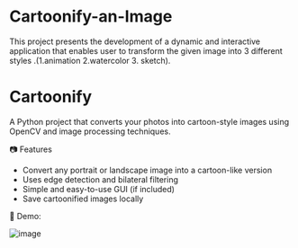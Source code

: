 # Cartoonify-an-Image
This project presents the development of a dynamic and interactive application that enables user to transform the given image into 3 different styles .(1.animation 2.watercolor 3. sketch). 
# Cartoonify

A Python project that converts your photos into cartoon-style images using OpenCV and image processing techniques.

📷 Features

- Convert any portrait or landscape image into a cartoon-like version
- Uses edge detection and bilateral filtering
- Simple and easy-to-use GUI (if included)
- Save cartoonified images locally

🚀 Demo:



![image](https://github.com/user-attachments/assets/d2a30385-5e98-405d-b042-b2f2f436cca0)


